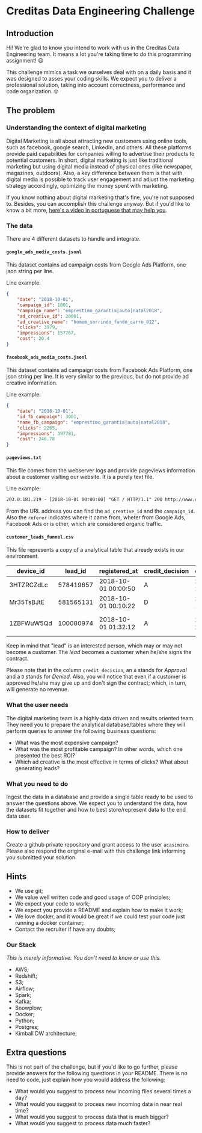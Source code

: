 # Creditas Data Engineering Challenge

## Introduction

Hi! We're glad to know you intend to work with us in the Creditas Data Engineering team. It means a lot you're taking time to do this programming assignment! :smiley:

This challenge mimics a task we ourselves deal with on a daily basis and it was designed to asses your coding skills. We expect you to deliver a professional solution, taking into account correctness, performance and code organization. :nerd_face:

## The problem

### Understanding the context of digital marketing

Digital Marketing is all about attracting new customers using online tools, such as facebook, google search, LinkedIn, and others. All these platforms provide paid capabilities for companies willing to advertise their products to potential customers. In short, digital marketing is just like traditional marketing but using digital media instead of physical ones (like newspaper, magazines, outdoors). Also, a key difference between them is that with digital media is possible to track user engagement and adjust the marketing strategy accordingly, optimizing the money spent with marketing.

If you know nothing about digital marketing that's fine, you're not supposed to. Besides, you can accomplish this challenge anyway. But if you'd like to know a bit more, [here's a video in portuguese that may help you](https://www.youtube.com/watch?time_continue=37&v=FZSv56lpFzw).

### The data

There are 4 different datasets to handle and integrate.

#### `google_ads_media_costs.jsonl`

This dataset contains ad campaign costs from Google Ads Platform, one json string per line.

Line example:

```json
{
    "date": "2018-10-01",
    "campaign_id": 1001,
    "campaign_name": "emprestimo_garantia|auto|natal2018",
    "ad_creative_id": 20001,
    "ad_creative_name": "homem_sorrindo_fundo_carro_012",
    "clicks": 3979,
    "impressions": 157767,
    "cost": 20.4
}
```

#### `facebook_ads_media_costs.jsonl`

This dataset contains ad campaign costs from Facebook Ads Platform, one json string per line. It is very similar to the previous, but do not provide ad creative information.

Line example:

```json
{
    "date": "2018-10-01",
    "id_fb_campaign": 3001,
    "name_fb_campaign": "emprestimo_garantia|auto|natal2018",
    "clicks": 2265,
    "impressions": 397781,
    "cost": 246.78
}
```

#### `pageviews.txt`

This file comes from the webserver logs and provide pageviews information about a customer visiting our website. It is a purely text file.

Line example:

```txt
203.0.181.219 - [2018-10-01 00:00:00] "GET / HTTP/1.1" 200 http://www.creditas.com.br/emprestimo-com-garantia?ad_creative_id=20003&campaign_id=1002 | device_id: mmRe2Qts07 | referer: http://google.com.br
```

From the URL address you can find the `ad_creative_id` and the `campaign_id`. Also the `referer` indicates where it came from, wheter from Google Ads, Facebook Ads or is other, which are considered organic traffic.

#### `customer_leads_funnel.csv`

This file represents a copy of a analytical table that already exists in our environment.

| device_id  | lead_id   | registered_at       | credit_decision | credit_decision_at  | signed_at           | revenue  |
| ---------- | --------- | ------------------- | --------------- | ------------------- | ------------------- | -------- |
| 3HTZRCZdLc | 578419657 | 2018-10-01 00:00:50 | A               | 2018-10-05 19:37:50 |                     |          |
| Mr35TsBJtE | 581565131 | 2018-10-01 00:10:22 | D               | 2018-10-01 10:17:22 |                     |          |
| 1ZBFWuW5Qd | 100080974 | 2018-10-01 01:32:12 | A               | 2018-10-04 21:00:12 | 2018-10-07 01:59:12 | 19340.61 |

Keep in mind that "lead" is an interested person, which may or may not become a customer. The _lead_ becomes a customer when he/she signs the contract.

Please note that in the column `credit_decision`, an `A` stands for *Approval* and a `D` stands for *Denied*. Also, you will notice that even if a customer is approved he/she may give up and don't sign the contract; which, in turn, will generate no revenue.

### What the user needs

The digital marketing team is a highly data driven and results oriented team. They need you to prepare the analytical database/tables where they will perform queries to answer the following business questions:

 - What was the most expensive campaign?
 - What was the most profitable campaign? In other words, which one presented the best ROI?
 - Which ad creative is the most effective in terms of clicks? What about generating leads?

### What you need to do

Ingest the data in a database and provide a single table ready to be used to answer the questions above. We expect you to understand the data, how the datasets fit together and how to best store/represent data to the end data user.

### How to deliver

Create a github private repository and grant access to the user `acasimiro`. Please also respond the original e-mail with this challenge link informing you submitted your solution.

## Hints

- We use git;
- We value well written code and good usage of OOP principles;
- We expect your code to work;
- We expect you provide a README and explain how to make it work;
- We love docker, and it would be great if we could test your code just running a docker container;
- Contact the recruiter if have any doubts;

### Our Stack

*This is merely informative. You don't need to know or use this.*

- AWS;
- Redshift;
- S3;
- Airflow;
- Spark;
- Kafka;
- Snowplow;
- Docker;
- Python;
- Postgres;
- Kimball DW architecture;

## Extra questions

This is not part of the challenge, but if you'd like to go further, please provide answers for the following questions in your README. There is no need to code, just explain how you would address the following:

- What would you suggest to process new incoming files several times a day?
- What would you suggest to process new incoming data in near real time?
- What would you suggest to process data that is much bigger?
- What would you suggest to process data much faster?
